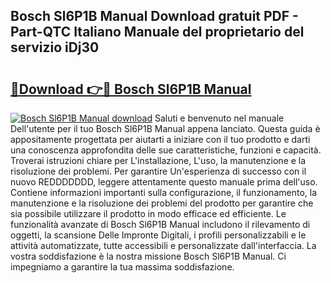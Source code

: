 ## Bosch Sl6P1B Manual Download gratuit PDF - Part-QTC Italiano Manuale del proprietario del servizio iDj30

# <h2><a href="http://dfb99x.blite.top/?on=Bosch+Sl6P1B+Manual">🔗Download 👉🔴 Bosch Sl6P1B Manual</a></h2>

[![Bosch Sl6P1B Manual download](https://i.imgur.com/lujVjoI.png)](http://dfb99x.blite.top/?on=Bosch+Sl6P1B+Manual)
Saluti e benvenuto nel manuale Dell'utente per il tuo Bosch Sl6P1B Manual appena lanciato. Questa guida è appositamente progettata per aiutarti a iniziare con il tuo prodotto e darti una conoscenza approfondita delle sue caratteristiche, funzioni e capacità. Troverai istruzioni chiare per L'installazione, L'uso, la manutenzione e la risoluzione dei problemi. Per garantire Un'esperienza di successo con il nuovo REDDDDDDD, leggere attentamente questo manuale prima dell'uso. Contiene informazioni importanti sulla configurazione, il funzionamento, la manutenzione e la risoluzione dei problemi del prodotto per garantire che sia possibile utilizzare il prodotto in modo efficace ed efficiente. Le funzionalità avanzate di Bosch Sl6P1B Manual includono il rilevamento di oggetti, la scansione Delle Impronte Digitali, i profili personalizzabili e le attività automatizzate, tutte accessibili e personalizzate dall'interfaccia. La vostra soddisfazione è la nostra missione Bosch Sl6P1B Manual. Ci impegniamo a garantire la tua massima soddisfazione.
